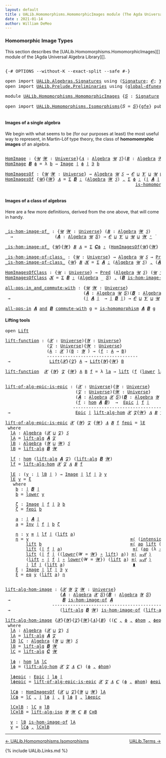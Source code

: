 ```yaml
---
layout: default
title : UALib.Homomorphisms.HomomorphicImages module (The Agda Universal Algebra Library)
date : 2021-01-14
author: William DeMeo
---
```


### <a id="homomorphic-image-types">Homomorphic Image Types</a>

This section describes the [UALib.Homomorphisms.HomomorphicImages][] module of the [Agda Universal Algebra Library][].

<pre class="Agda">

<a id="355" class="Symbol">{-#</a> <a id="359" class="Keyword">OPTIONS</a> <a id="367" class="Pragma">--without-K</a> <a id="379" class="Pragma">--exact-split</a> <a id="393" class="Pragma">--safe</a> <a id="400" class="Symbol">#-}</a>

<a id="405" class="Keyword">open</a> <a id="410" class="Keyword">import</a> <a id="417" href="UALib.Algebras.Signatures.html" class="Module">UALib.Algebras.Signatures</a> <a id="443" class="Keyword">using</a> <a id="449" class="Symbol">(</a><a id="450" href="UALib.Algebras.Signatures.html#1452" class="Function">Signature</a><a id="459" class="Symbol">;</a> <a id="461" href="universes.html#613" class="Generalizable">𝓞</a><a id="462" class="Symbol">;</a> <a id="464" href="universes.html#617" class="Generalizable">𝓥</a><a id="465" class="Symbol">)</a>
<a id="467" class="Keyword">open</a> <a id="472" class="Keyword">import</a> <a id="479" href="UALib.Prelude.Preliminaries.html" class="Module">UALib.Prelude.Preliminaries</a> <a id="507" class="Keyword">using</a> <a id="513" class="Symbol">(</a><a id="514" href="MGS-Subsingleton-Theorems.html#3468" class="Function">global-dfunext</a><a id="528" class="Symbol">)</a>

<a id="531" class="Keyword">module</a> <a id="538" href="UALib.Homomorphisms.HomomorphicImages.html" class="Module">UALib.Homomorphisms.HomomorphicImages</a> <a id="576" class="Symbol">{</a><a id="577" href="UALib.Homomorphisms.HomomorphicImages.html#577" class="Bound">𝑆</a> <a id="579" class="Symbol">:</a> <a id="581" href="UALib.Algebras.Signatures.html#1452" class="Function">Signature</a> <a id="591" href="universes.html#613" class="Generalizable">𝓞</a> <a id="593" href="universes.html#617" class="Generalizable">𝓥</a><a id="594" class="Symbol">}{</a><a id="596" href="UALib.Homomorphisms.HomomorphicImages.html#596" class="Bound">gfe</a> <a id="600" class="Symbol">:</a> <a id="602" href="MGS-Subsingleton-Theorems.html#3468" class="Function">global-dfunext</a><a id="616" class="Symbol">}</a> <a id="618" class="Keyword">where</a>

<a id="625" class="Keyword">open</a> <a id="630" class="Keyword">import</a> <a id="637" href="UALib.Homomorphisms.Isomorphisms.html" class="Module">UALib.Homomorphisms.Isomorphisms</a><a id="669" class="Symbol">{</a><a id="670" class="Argument">𝑆</a> <a id="672" class="Symbol">=</a> <a id="674" href="UALib.Homomorphisms.HomomorphicImages.html#577" class="Bound">𝑆</a><a id="675" class="Symbol">}{</a><a id="677" href="UALib.Homomorphisms.HomomorphicImages.html#596" class="Bound">gfe</a><a id="680" class="Symbol">}</a> <a id="682" class="Keyword">public</a>

</pre>

#### Images of a single algebra

We begin with what seems to be (for our purposes at least) the most useful way to represent, in Martin-Löf type theory, the class of **homomomrphic images** of an algebra.

<pre class="Agda">

<a id="HomImage"></a><a id="922" href="UALib.Homomorphisms.HomomorphicImages.html#922" class="Function">HomImage</a> <a id="931" class="Symbol">:</a> <a id="933" class="Symbol">{</a><a id="934" href="UALib.Homomorphisms.HomomorphicImages.html#934" class="Bound">𝓤</a> <a id="936" href="UALib.Homomorphisms.HomomorphicImages.html#936" class="Bound">𝓦</a> <a id="938" class="Symbol">:</a> <a id="940" href="universes.html#551" class="Function">Universe</a><a id="948" class="Symbol">}{</a><a id="950" href="UALib.Homomorphisms.HomomorphicImages.html#950" class="Bound">𝑨</a> <a id="952" class="Symbol">:</a> <a id="954" href="UALib.Algebras.Algebras.html#811" class="Function">Algebra</a> <a id="962" href="UALib.Homomorphisms.HomomorphicImages.html#934" class="Bound">𝓤</a> <a id="964" href="UALib.Homomorphisms.HomomorphicImages.html#577" class="Bound">𝑆</a><a id="965" class="Symbol">}(</a><a id="967" href="UALib.Homomorphisms.HomomorphicImages.html#967" class="Bound">𝑩</a> <a id="969" class="Symbol">:</a> <a id="971" href="UALib.Algebras.Algebras.html#811" class="Function">Algebra</a> <a id="979" href="UALib.Homomorphisms.HomomorphicImages.html#936" class="Bound">𝓦</a> <a id="981" href="UALib.Homomorphisms.HomomorphicImages.html#577" class="Bound">𝑆</a><a id="982" class="Symbol">)(</a><a id="984" href="UALib.Homomorphisms.HomomorphicImages.html#984" class="Bound">ϕ</a> <a id="986" class="Symbol">:</a> <a id="988" href="UALib.Homomorphisms.Basic.html#2281" class="Function">hom</a> <a id="992" href="UALib.Homomorphisms.HomomorphicImages.html#950" class="Bound">𝑨</a> <a id="994" href="UALib.Homomorphisms.HomomorphicImages.html#967" class="Bound">𝑩</a><a id="995" class="Symbol">)</a> <a id="997" class="Symbol">→</a> <a id="999" href="UALib.Prelude.Preliminaries.html#10371" class="Function Operator">∣</a> <a id="1001" href="UALib.Homomorphisms.HomomorphicImages.html#967" class="Bound">𝑩</a> <a id="1003" href="UALib.Prelude.Preliminaries.html#10371" class="Function Operator">∣</a> <a id="1005" class="Symbol">→</a> <a id="1007" href="UALib.Homomorphisms.HomomorphicImages.html#934" class="Bound">𝓤</a> <a id="1009" href="Agda.Primitive.html#636" class="Function Operator">⊔</a> <a id="1011" href="UALib.Homomorphisms.HomomorphicImages.html#936" class="Bound">𝓦</a> <a id="1013" href="universes.html#758" class="Function Operator">̇</a>
<a id="1015" href="UALib.Homomorphisms.HomomorphicImages.html#922" class="Function">HomImage</a> <a id="1024" href="UALib.Homomorphisms.HomomorphicImages.html#1024" class="Bound">𝑩</a> <a id="1026" href="UALib.Homomorphisms.HomomorphicImages.html#1026" class="Bound">ϕ</a> <a id="1028" class="Symbol">=</a> <a id="1030" class="Symbol">λ</a> <a id="1032" href="UALib.Homomorphisms.HomomorphicImages.html#1032" class="Bound">b</a> <a id="1034" class="Symbol">→</a> <a id="1036" href="UALib.Prelude.Inverses.html#765" class="Datatype Operator">Image</a> <a id="1042" href="UALib.Prelude.Preliminaries.html#10371" class="Function Operator">∣</a> <a id="1044" href="UALib.Homomorphisms.HomomorphicImages.html#1026" class="Bound">ϕ</a> <a id="1046" href="UALib.Prelude.Preliminaries.html#10371" class="Function Operator">∣</a> <a id="1048" href="UALib.Prelude.Inverses.html#765" class="Datatype Operator">∋</a> <a id="1050" href="UALib.Homomorphisms.HomomorphicImages.html#1032" class="Bound">b</a>

<a id="HomImagesOf"></a><a id="1053" href="UALib.Homomorphisms.HomomorphicImages.html#1053" class="Function">HomImagesOf</a> <a id="1065" class="Symbol">:</a> <a id="1067" class="Symbol">{</a><a id="1068" href="UALib.Homomorphisms.HomomorphicImages.html#1068" class="Bound">𝓤</a> <a id="1070" href="UALib.Homomorphisms.HomomorphicImages.html#1070" class="Bound">𝓦</a> <a id="1072" class="Symbol">:</a> <a id="1074" href="universes.html#551" class="Function">Universe</a><a id="1082" class="Symbol">}</a> <a id="1084" class="Symbol">→</a> <a id="1086" href="UALib.Algebras.Algebras.html#811" class="Function">Algebra</a> <a id="1094" href="UALib.Homomorphisms.HomomorphicImages.html#1068" class="Bound">𝓤</a> <a id="1096" href="UALib.Homomorphisms.HomomorphicImages.html#577" class="Bound">𝑆</a> <a id="1098" class="Symbol">→</a> <a id="1100" href="UALib.Homomorphisms.HomomorphicImages.html#591" class="Bound">𝓞</a> <a id="1102" href="Agda.Primitive.html#636" class="Function Operator">⊔</a> <a id="1104" href="UALib.Homomorphisms.HomomorphicImages.html#593" class="Bound">𝓥</a> <a id="1106" href="Agda.Primitive.html#636" class="Function Operator">⊔</a> <a id="1108" href="UALib.Homomorphisms.HomomorphicImages.html#1068" class="Bound">𝓤</a> <a id="1110" href="Agda.Primitive.html#636" class="Function Operator">⊔</a> <a id="1112" href="UALib.Homomorphisms.HomomorphicImages.html#1070" class="Bound">𝓦</a> <a id="1114" href="universes.html#527" class="Function Operator">⁺</a> <a id="1116" href="universes.html#758" class="Function Operator">̇</a>
<a id="1118" href="UALib.Homomorphisms.HomomorphicImages.html#1053" class="Function">HomImagesOf</a> <a id="1130" class="Symbol">{</a><a id="1131" href="UALib.Homomorphisms.HomomorphicImages.html#1131" class="Bound">𝓤</a><a id="1132" class="Symbol">}{</a><a id="1134" href="UALib.Homomorphisms.HomomorphicImages.html#1134" class="Bound">𝓦</a><a id="1135" class="Symbol">}</a> <a id="1137" href="UALib.Homomorphisms.HomomorphicImages.html#1137" class="Bound">𝑨</a> <a id="1139" class="Symbol">=</a> <a id="1141" href="MGS-MLTT.html#3074" class="Function">Σ</a> <a id="1143" href="UALib.Homomorphisms.HomomorphicImages.html#1143" class="Bound">𝑩</a> <a id="1145" href="MGS-MLTT.html#3074" class="Function">꞉</a> <a id="1147" class="Symbol">(</a><a id="1148" href="UALib.Algebras.Algebras.html#811" class="Function">Algebra</a> <a id="1156" href="UALib.Homomorphisms.HomomorphicImages.html#1134" class="Bound">𝓦</a> <a id="1158" href="UALib.Homomorphisms.HomomorphicImages.html#577" class="Bound">𝑆</a><a id="1159" class="Symbol">)</a> <a id="1161" href="MGS-MLTT.html#3074" class="Function">,</a> <a id="1163" href="MGS-MLTT.html#3074" class="Function">Σ</a> <a id="1165" href="UALib.Homomorphisms.HomomorphicImages.html#1165" class="Bound">ϕ</a> <a id="1167" href="MGS-MLTT.html#3074" class="Function">꞉</a> <a id="1169" class="Symbol">(</a><a id="1170" href="UALib.Prelude.Preliminaries.html#10371" class="Function Operator">∣</a> <a id="1172" href="UALib.Homomorphisms.HomomorphicImages.html#1137" class="Bound">𝑨</a> <a id="1174" href="UALib.Prelude.Preliminaries.html#10371" class="Function Operator">∣</a> <a id="1176" class="Symbol">→</a> <a id="1178" href="UALib.Prelude.Preliminaries.html#10371" class="Function Operator">∣</a> <a id="1180" href="UALib.Homomorphisms.HomomorphicImages.html#1143" class="Bound">𝑩</a> <a id="1182" href="UALib.Prelude.Preliminaries.html#10371" class="Function Operator">∣</a><a id="1183" class="Symbol">)</a> <a id="1185" href="MGS-MLTT.html#3074" class="Function">,</a>
                                                  <a id="1237" href="UALib.Homomorphisms.Basic.html#2093" class="Function">is-homomorphism</a> <a id="1253" href="UALib.Homomorphisms.HomomorphicImages.html#1137" class="Bound">𝑨</a> <a id="1255" href="UALib.Homomorphisms.HomomorphicImages.html#1143" class="Bound">𝑩</a> <a id="1257" href="UALib.Homomorphisms.HomomorphicImages.html#1165" class="Bound">ϕ</a> <a id="1259" href="MGS-MLTT.html#3515" class="Function Operator">×</a> <a id="1261" href="UALib.Prelude.Inverses.html#2365" class="Function">Epic</a> <a id="1266" href="UALib.Homomorphisms.HomomorphicImages.html#1165" class="Bound">ϕ</a>

</pre>

#### Images of a class of algebras

Here are a few more definitions, derived from the one above, that will come in handy.

<pre class="Agda">

<a id="_is-hom-image-of_"></a><a id="1418" href="UALib.Homomorphisms.HomomorphicImages.html#1418" class="Function Operator">_is-hom-image-of_</a> <a id="1436" class="Symbol">:</a> <a id="1438" class="Symbol">{</a><a id="1439" href="UALib.Homomorphisms.HomomorphicImages.html#1439" class="Bound">𝓤</a> <a id="1441" href="UALib.Homomorphisms.HomomorphicImages.html#1441" class="Bound">𝓦</a> <a id="1443" class="Symbol">:</a> <a id="1445" href="universes.html#551" class="Function">Universe</a><a id="1453" class="Symbol">}</a> <a id="1455" class="Symbol">(</a><a id="1456" href="UALib.Homomorphisms.HomomorphicImages.html#1456" class="Bound">𝑩</a> <a id="1458" class="Symbol">:</a> <a id="1460" href="UALib.Algebras.Algebras.html#811" class="Function">Algebra</a> <a id="1468" href="UALib.Homomorphisms.HomomorphicImages.html#1441" class="Bound">𝓦</a> <a id="1470" href="UALib.Homomorphisms.HomomorphicImages.html#577" class="Bound">𝑆</a><a id="1471" class="Symbol">)</a>
  <a id="1475" class="Symbol">→</a>                <a id="1492" class="Symbol">(</a><a id="1493" href="UALib.Homomorphisms.HomomorphicImages.html#1493" class="Bound">𝑨</a> <a id="1495" class="Symbol">:</a> <a id="1497" href="UALib.Algebras.Algebras.html#811" class="Function">Algebra</a> <a id="1505" href="UALib.Homomorphisms.HomomorphicImages.html#1439" class="Bound">𝓤</a> <a id="1507" href="UALib.Homomorphisms.HomomorphicImages.html#577" class="Bound">𝑆</a><a id="1508" class="Symbol">)</a> <a id="1510" class="Symbol">→</a> <a id="1512" href="UALib.Homomorphisms.HomomorphicImages.html#591" class="Bound">𝓞</a> <a id="1514" href="Agda.Primitive.html#636" class="Function Operator">⊔</a> <a id="1516" href="UALib.Homomorphisms.HomomorphicImages.html#593" class="Bound">𝓥</a> <a id="1518" href="Agda.Primitive.html#636" class="Function Operator">⊔</a> <a id="1520" href="UALib.Homomorphisms.HomomorphicImages.html#1439" class="Bound">𝓤</a> <a id="1522" href="Agda.Primitive.html#636" class="Function Operator">⊔</a> <a id="1524" href="UALib.Homomorphisms.HomomorphicImages.html#1441" class="Bound">𝓦</a> <a id="1526" href="universes.html#527" class="Function Operator">⁺</a> <a id="1528" href="universes.html#758" class="Function Operator">̇</a>

<a id="1531" href="UALib.Homomorphisms.HomomorphicImages.html#1418" class="Function Operator">_is-hom-image-of_</a> <a id="1549" class="Symbol">{</a><a id="1550" href="UALib.Homomorphisms.HomomorphicImages.html#1550" class="Bound">𝓤</a><a id="1551" class="Symbol">}{</a><a id="1553" href="UALib.Homomorphisms.HomomorphicImages.html#1553" class="Bound">𝓦</a><a id="1554" class="Symbol">}</a> <a id="1556" href="UALib.Homomorphisms.HomomorphicImages.html#1556" class="Bound">𝑩</a> <a id="1558" href="UALib.Homomorphisms.HomomorphicImages.html#1558" class="Bound">𝑨</a> <a id="1560" class="Symbol">=</a> <a id="1562" href="MGS-MLTT.html#3074" class="Function">Σ</a> <a id="1564" href="UALib.Homomorphisms.HomomorphicImages.html#1564" class="Bound">𝑪ϕ</a> <a id="1567" href="MGS-MLTT.html#3074" class="Function">꞉</a> <a id="1569" class="Symbol">(</a><a id="1570" href="UALib.Homomorphisms.HomomorphicImages.html#1053" class="Function">HomImagesOf</a><a id="1581" class="Symbol">{</a><a id="1582" href="UALib.Homomorphisms.HomomorphicImages.html#1550" class="Bound">𝓤</a><a id="1583" class="Symbol">}{</a><a id="1585" href="UALib.Homomorphisms.HomomorphicImages.html#1553" class="Bound">𝓦</a><a id="1586" class="Symbol">}</a> <a id="1588" href="UALib.Homomorphisms.HomomorphicImages.html#1558" class="Bound">𝑨</a><a id="1589" class="Symbol">)</a> <a id="1591" href="MGS-MLTT.html#3074" class="Function">,</a> <a id="1593" href="UALib.Prelude.Preliminaries.html#10371" class="Function Operator">∣</a> <a id="1595" href="UALib.Homomorphisms.HomomorphicImages.html#1564" class="Bound">𝑪ϕ</a> <a id="1598" href="UALib.Prelude.Preliminaries.html#10371" class="Function Operator">∣</a> <a id="1600" href="UALib.Homomorphisms.Isomorphisms.html#861" class="Function Operator">≅</a> <a id="1602" href="UALib.Homomorphisms.HomomorphicImages.html#1556" class="Bound">𝑩</a>

<a id="_is-hom-image-of-class_"></a><a id="1605" href="UALib.Homomorphisms.HomomorphicImages.html#1605" class="Function Operator">_is-hom-image-of-class_</a> <a id="1629" class="Symbol">:</a> <a id="1631" class="Symbol">{</a><a id="1632" href="UALib.Homomorphisms.HomomorphicImages.html#1632" class="Bound">𝓤</a> <a id="1634" class="Symbol">:</a> <a id="1636" href="universes.html#551" class="Function">Universe</a><a id="1644" class="Symbol">}</a> <a id="1646" class="Symbol">→</a> <a id="1648" href="UALib.Algebras.Algebras.html#811" class="Function">Algebra</a> <a id="1656" href="UALib.Homomorphisms.HomomorphicImages.html#1632" class="Bound">𝓤</a> <a id="1658" href="UALib.Homomorphisms.HomomorphicImages.html#577" class="Bound">𝑆</a> <a id="1660" class="Symbol">→</a> <a id="1662" href="UALib.Relations.Unary.html#1066" class="Function">Pred</a> <a id="1667" class="Symbol">(</a><a id="1668" href="UALib.Algebras.Algebras.html#811" class="Function">Algebra</a> <a id="1676" href="UALib.Homomorphisms.HomomorphicImages.html#1632" class="Bound">𝓤</a> <a id="1678" href="UALib.Homomorphisms.HomomorphicImages.html#577" class="Bound">𝑆</a><a id="1679" class="Symbol">)(</a><a id="1681" href="UALib.Homomorphisms.HomomorphicImages.html#1632" class="Bound">𝓤</a> <a id="1683" href="universes.html#527" class="Function Operator">⁺</a><a id="1684" class="Symbol">)</a> <a id="1686" class="Symbol">→</a> <a id="1688" href="UALib.Homomorphisms.HomomorphicImages.html#591" class="Bound">𝓞</a> <a id="1690" href="Agda.Primitive.html#636" class="Function Operator">⊔</a> <a id="1692" href="UALib.Homomorphisms.HomomorphicImages.html#593" class="Bound">𝓥</a> <a id="1694" href="Agda.Primitive.html#636" class="Function Operator">⊔</a> <a id="1696" href="UALib.Homomorphisms.HomomorphicImages.html#1632" class="Bound">𝓤</a> <a id="1698" href="universes.html#527" class="Function Operator">⁺</a> <a id="1700" href="universes.html#758" class="Function Operator">̇</a>
<a id="1702" href="UALib.Homomorphisms.HomomorphicImages.html#1605" class="Function Operator">_is-hom-image-of-class_</a> <a id="1726" class="Symbol">{</a><a id="1727" href="UALib.Homomorphisms.HomomorphicImages.html#1727" class="Bound">𝓤</a><a id="1728" class="Symbol">}</a> <a id="1730" href="UALib.Homomorphisms.HomomorphicImages.html#1730" class="Bound">𝑩</a> <a id="1732" href="UALib.Homomorphisms.HomomorphicImages.html#1732" class="Bound">𝓚</a> <a id="1734" class="Symbol">=</a> <a id="1736" href="MGS-MLTT.html#3074" class="Function">Σ</a> <a id="1738" href="UALib.Homomorphisms.HomomorphicImages.html#1738" class="Bound">𝑨</a> <a id="1740" href="MGS-MLTT.html#3074" class="Function">꞉</a> <a id="1742" class="Symbol">(</a><a id="1743" href="UALib.Algebras.Algebras.html#811" class="Function">Algebra</a> <a id="1751" href="UALib.Homomorphisms.HomomorphicImages.html#1727" class="Bound">𝓤</a> <a id="1753" href="UALib.Homomorphisms.HomomorphicImages.html#577" class="Bound">𝑆</a><a id="1754" class="Symbol">)</a> <a id="1756" href="MGS-MLTT.html#3074" class="Function">,</a> <a id="1758" class="Symbol">(</a><a id="1759" href="UALib.Homomorphisms.HomomorphicImages.html#1738" class="Bound">𝑨</a> <a id="1761" href="UALib.Relations.Unary.html#2667" class="Function Operator">∈</a> <a id="1763" href="UALib.Homomorphisms.HomomorphicImages.html#1732" class="Bound">𝓚</a><a id="1764" class="Symbol">)</a> <a id="1766" href="MGS-MLTT.html#3515" class="Function Operator">×</a> <a id="1768" class="Symbol">(</a><a id="1769" href="UALib.Homomorphisms.HomomorphicImages.html#1730" class="Bound">𝑩</a> <a id="1771" href="UALib.Homomorphisms.HomomorphicImages.html#1418" class="Function Operator">is-hom-image-of</a> <a id="1787" href="UALib.Homomorphisms.HomomorphicImages.html#1738" class="Bound">𝑨</a><a id="1788" class="Symbol">)</a>

<a id="HomImagesOfClass"></a><a id="1791" href="UALib.Homomorphisms.HomomorphicImages.html#1791" class="Function">HomImagesOfClass</a> <a id="1808" class="Symbol">:</a> <a id="1810" class="Symbol">{</a><a id="1811" href="UALib.Homomorphisms.HomomorphicImages.html#1811" class="Bound">𝓤</a> <a id="1813" class="Symbol">:</a> <a id="1815" href="universes.html#551" class="Function">Universe</a><a id="1823" class="Symbol">}</a> <a id="1825" class="Symbol">→</a> <a id="1827" href="UALib.Relations.Unary.html#1066" class="Function">Pred</a> <a id="1832" class="Symbol">(</a><a id="1833" href="UALib.Algebras.Algebras.html#811" class="Function">Algebra</a> <a id="1841" href="UALib.Homomorphisms.HomomorphicImages.html#1811" class="Bound">𝓤</a> <a id="1843" href="UALib.Homomorphisms.HomomorphicImages.html#577" class="Bound">𝑆</a><a id="1844" class="Symbol">)</a> <a id="1846" class="Symbol">(</a><a id="1847" href="UALib.Homomorphisms.HomomorphicImages.html#1811" class="Bound">𝓤</a> <a id="1849" href="universes.html#527" class="Function Operator">⁺</a><a id="1850" class="Symbol">)</a> <a id="1852" class="Symbol">→</a> <a id="1854" href="UALib.Homomorphisms.HomomorphicImages.html#591" class="Bound">𝓞</a> <a id="1856" href="Agda.Primitive.html#636" class="Function Operator">⊔</a> <a id="1858" href="UALib.Homomorphisms.HomomorphicImages.html#593" class="Bound">𝓥</a> <a id="1860" href="Agda.Primitive.html#636" class="Function Operator">⊔</a> <a id="1862" href="UALib.Homomorphisms.HomomorphicImages.html#1811" class="Bound">𝓤</a> <a id="1864" href="universes.html#527" class="Function Operator">⁺</a> <a id="1866" href="universes.html#758" class="Function Operator">̇</a>
<a id="1868" href="UALib.Homomorphisms.HomomorphicImages.html#1791" class="Function">HomImagesOfClass</a> <a id="1885" href="UALib.Homomorphisms.HomomorphicImages.html#1885" class="Bound">𝓚</a> <a id="1887" class="Symbol">=</a> <a id="1889" href="MGS-MLTT.html#3074" class="Function">Σ</a> <a id="1891" href="UALib.Homomorphisms.HomomorphicImages.html#1891" class="Bound">𝑩</a> <a id="1893" href="MGS-MLTT.html#3074" class="Function">꞉</a> <a id="1895" class="Symbol">(</a><a id="1896" href="UALib.Algebras.Algebras.html#811" class="Function">Algebra</a> <a id="1904" class="Symbol">_</a> <a id="1906" href="UALib.Homomorphisms.HomomorphicImages.html#577" class="Bound">𝑆</a><a id="1907" class="Symbol">)</a> <a id="1909" href="MGS-MLTT.html#3074" class="Function">,</a> <a id="1911" class="Symbol">(</a><a id="1912" href="UALib.Homomorphisms.HomomorphicImages.html#1891" class="Bound">𝑩</a> <a id="1914" href="UALib.Homomorphisms.HomomorphicImages.html#1605" class="Function Operator">is-hom-image-of-class</a> <a id="1936" href="UALib.Homomorphisms.HomomorphicImages.html#1885" class="Bound">𝓚</a><a id="1937" class="Symbol">)</a>

<a id="all-ops-in_and_commute-with"></a><a id="1940" href="UALib.Homomorphisms.HomomorphicImages.html#1940" class="Function Operator">all-ops-in_and_commute-with</a> <a id="1968" class="Symbol">:</a> <a id="1970" class="Symbol">{</a><a id="1971" href="UALib.Homomorphisms.HomomorphicImages.html#1971" class="Bound">𝓤</a> <a id="1973" href="UALib.Homomorphisms.HomomorphicImages.html#1973" class="Bound">𝓦</a> <a id="1975" class="Symbol">:</a> <a id="1977" href="universes.html#551" class="Function">Universe</a><a id="1985" class="Symbol">}</a>
                              <a id="2017" class="Symbol">(</a><a id="2018" href="UALib.Homomorphisms.HomomorphicImages.html#2018" class="Bound">𝑨</a> <a id="2020" class="Symbol">:</a> <a id="2022" href="UALib.Algebras.Algebras.html#811" class="Function">Algebra</a> <a id="2030" href="UALib.Homomorphisms.HomomorphicImages.html#1971" class="Bound">𝓤</a> <a id="2032" href="UALib.Homomorphisms.HomomorphicImages.html#577" class="Bound">𝑆</a><a id="2033" class="Symbol">)(</a><a id="2035" href="UALib.Homomorphisms.HomomorphicImages.html#2035" class="Bound">𝑩</a> <a id="2037" class="Symbol">:</a> <a id="2039" href="UALib.Algebras.Algebras.html#811" class="Function">Algebra</a> <a id="2047" href="UALib.Homomorphisms.HomomorphicImages.html#1973" class="Bound">𝓦</a> <a id="2049" href="UALib.Homomorphisms.HomomorphicImages.html#577" class="Bound">𝑆</a><a id="2050" class="Symbol">)</a>
 <a id="2053" class="Symbol">→</a>                            <a id="2082" class="Symbol">(</a><a id="2083" href="UALib.Prelude.Preliminaries.html#10371" class="Function Operator">∣</a> <a id="2085" href="UALib.Homomorphisms.HomomorphicImages.html#2018" class="Bound">𝑨</a> <a id="2087" href="UALib.Prelude.Preliminaries.html#10371" class="Function Operator">∣</a>  <a id="2090" class="Symbol">→</a> <a id="2092" href="UALib.Prelude.Preliminaries.html#10371" class="Function Operator">∣</a> <a id="2094" href="UALib.Homomorphisms.HomomorphicImages.html#2035" class="Bound">𝑩</a> <a id="2096" href="UALib.Prelude.Preliminaries.html#10371" class="Function Operator">∣</a><a id="2097" class="Symbol">)</a> <a id="2099" class="Symbol">→</a> <a id="2101" href="UALib.Homomorphisms.HomomorphicImages.html#591" class="Bound">𝓞</a> <a id="2103" href="Agda.Primitive.html#636" class="Function Operator">⊔</a> <a id="2105" href="UALib.Homomorphisms.HomomorphicImages.html#593" class="Bound">𝓥</a> <a id="2107" href="Agda.Primitive.html#636" class="Function Operator">⊔</a> <a id="2109" href="UALib.Homomorphisms.HomomorphicImages.html#1971" class="Bound">𝓤</a> <a id="2111" href="Agda.Primitive.html#636" class="Function Operator">⊔</a> <a id="2113" href="UALib.Homomorphisms.HomomorphicImages.html#1973" class="Bound">𝓦</a> <a id="2115" href="universes.html#758" class="Function Operator">̇</a>

<a id="2118" href="UALib.Homomorphisms.HomomorphicImages.html#1940" class="Function Operator">all-ops-in</a> <a id="2129" href="UALib.Homomorphisms.HomomorphicImages.html#2129" class="Bound">𝑨</a> <a id="2131" href="UALib.Homomorphisms.HomomorphicImages.html#1940" class="Function Operator">and</a> <a id="2135" href="UALib.Homomorphisms.HomomorphicImages.html#2135" class="Bound">𝑩</a> <a id="2137" href="UALib.Homomorphisms.HomomorphicImages.html#1940" class="Function Operator">commute-with</a> <a id="2150" href="UALib.Homomorphisms.HomomorphicImages.html#2150" class="Bound">g</a> <a id="2152" class="Symbol">=</a> <a id="2154" href="UALib.Homomorphisms.Basic.html#2093" class="Function">is-homomorphism</a> <a id="2170" href="UALib.Homomorphisms.HomomorphicImages.html#2129" class="Bound">𝑨</a> <a id="2172" href="UALib.Homomorphisms.HomomorphicImages.html#2135" class="Bound">𝑩</a> <a id="2174" href="UALib.Homomorphisms.HomomorphicImages.html#2150" class="Bound">g</a>
</pre>

#### Lifting tools

<pre class="Agda">
<a id="2221" class="Keyword">open</a> <a id="2226" href="UALib.Algebras.Lifts.html#2427" class="Module">Lift</a>

<a id="lift-function"></a><a id="2232" href="UALib.Homomorphisms.HomomorphicImages.html#2232" class="Function">lift-function</a> <a id="2246" class="Symbol">:</a> <a id="2248" class="Symbol">(</a><a id="2249" href="UALib.Homomorphisms.HomomorphicImages.html#2249" class="Bound">𝓧</a> <a id="2251" class="Symbol">:</a> <a id="2253" href="universes.html#551" class="Function">Universe</a><a id="2261" class="Symbol">){</a><a id="2263" href="UALib.Homomorphisms.HomomorphicImages.html#2263" class="Bound">𝓨</a> <a id="2265" class="Symbol">:</a> <a id="2267" href="universes.html#551" class="Function">Universe</a><a id="2275" class="Symbol">}</a>
                <a id="2293" class="Symbol">(</a><a id="2294" href="UALib.Homomorphisms.HomomorphicImages.html#2294" class="Bound">𝓩</a> <a id="2296" class="Symbol">:</a> <a id="2298" href="universes.html#551" class="Function">Universe</a><a id="2306" class="Symbol">){</a><a id="2308" href="UALib.Homomorphisms.HomomorphicImages.html#2308" class="Bound">𝓦</a> <a id="2310" class="Symbol">:</a> <a id="2312" href="universes.html#551" class="Function">Universe</a><a id="2320" class="Symbol">}</a>
                <a id="2338" class="Symbol">(</a><a id="2339" href="UALib.Homomorphisms.HomomorphicImages.html#2339" class="Bound">A</a> <a id="2341" class="Symbol">:</a> <a id="2343" href="UALib.Homomorphisms.HomomorphicImages.html#2249" class="Bound">𝓧</a> <a id="2345" href="universes.html#758" class="Function Operator">̇</a><a id="2346" class="Symbol">)(</a><a id="2348" href="UALib.Homomorphisms.HomomorphicImages.html#2348" class="Bound">B</a> <a id="2350" class="Symbol">:</a> <a id="2352" href="UALib.Homomorphisms.HomomorphicImages.html#2263" class="Bound">𝓨</a> <a id="2354" href="universes.html#758" class="Function Operator">̇</a><a id="2355" class="Symbol">)</a> <a id="2357" class="Symbol">→</a> <a id="2359" class="Symbol">(</a><a id="2360" href="UALib.Homomorphisms.HomomorphicImages.html#2360" class="Bound">f</a> <a id="2362" class="Symbol">:</a> <a id="2364" href="UALib.Homomorphisms.HomomorphicImages.html#2339" class="Bound">A</a> <a id="2366" class="Symbol">→</a> <a id="2368" href="UALib.Homomorphisms.HomomorphicImages.html#2348" class="Bound">B</a><a id="2369" class="Symbol">)</a>
                <a id="2387" class="Comment">-----------------------------------</a>
 <a id="2424" class="Symbol">→</a>               <a id="2440" href="UALib.Algebras.Lifts.html#2427" class="Record">Lift</a><a id="2444" class="Symbol">{</a><a id="2445" href="UALib.Homomorphisms.HomomorphicImages.html#2249" class="Bound">𝓧</a><a id="2446" class="Symbol">}{</a><a id="2448" href="UALib.Homomorphisms.HomomorphicImages.html#2294" class="Bound">𝓩</a><a id="2449" class="Symbol">}</a> <a id="2451" href="UALib.Homomorphisms.HomomorphicImages.html#2339" class="Bound">A</a> <a id="2453" class="Symbol">→</a> <a id="2455" href="UALib.Algebras.Lifts.html#2427" class="Record">Lift</a><a id="2459" class="Symbol">{</a><a id="2460" href="UALib.Homomorphisms.HomomorphicImages.html#2263" class="Bound">𝓨</a><a id="2461" class="Symbol">}{</a><a id="2463" href="UALib.Homomorphisms.HomomorphicImages.html#2308" class="Bound">𝓦</a><a id="2464" class="Symbol">}</a> <a id="2466" href="UALib.Homomorphisms.HomomorphicImages.html#2348" class="Bound">B</a>

<a id="2469" href="UALib.Homomorphisms.HomomorphicImages.html#2232" class="Function">lift-function</a>  <a id="2484" href="UALib.Homomorphisms.HomomorphicImages.html#2484" class="Bound">𝓧</a> <a id="2486" class="Symbol">{</a><a id="2487" href="UALib.Homomorphisms.HomomorphicImages.html#2487" class="Bound">𝓨</a><a id="2488" class="Symbol">}</a> <a id="2490" href="UALib.Homomorphisms.HomomorphicImages.html#2490" class="Bound">𝓩</a> <a id="2492" class="Symbol">{</a><a id="2493" href="UALib.Homomorphisms.HomomorphicImages.html#2493" class="Bound">𝓦</a><a id="2494" class="Symbol">}</a> <a id="2496" href="UALib.Homomorphisms.HomomorphicImages.html#2496" class="Bound">A</a> <a id="2498" href="UALib.Homomorphisms.HomomorphicImages.html#2498" class="Bound">B</a> <a id="2500" href="UALib.Homomorphisms.HomomorphicImages.html#2500" class="Bound">f</a> <a id="2502" class="Symbol">=</a> <a id="2504" class="Symbol">λ</a> <a id="2506" href="UALib.Homomorphisms.HomomorphicImages.html#2506" class="Bound">la</a> <a id="2509" class="Symbol">→</a> <a id="2511" href="UALib.Algebras.Lifts.html#2489" class="InductiveConstructor">lift</a> <a id="2516" class="Symbol">(</a><a id="2517" href="UALib.Homomorphisms.HomomorphicImages.html#2500" class="Bound">f</a> <a id="2519" class="Symbol">(</a><a id="2520" href="UALib.Algebras.Lifts.html#2501" class="Field">lower</a> <a id="2526" href="UALib.Homomorphisms.HomomorphicImages.html#2506" class="Bound">la</a><a id="2528" class="Symbol">))</a>


<a id="lift-of-alg-epic-is-epic"></a><a id="2533" href="UALib.Homomorphisms.HomomorphicImages.html#2533" class="Function">lift-of-alg-epic-is-epic</a> <a id="2558" class="Symbol">:</a> <a id="2560" class="Symbol">(</a><a id="2561" href="UALib.Homomorphisms.HomomorphicImages.html#2561" class="Bound">𝓧</a> <a id="2563" class="Symbol">:</a> <a id="2565" href="universes.html#551" class="Function">Universe</a><a id="2573" class="Symbol">){</a><a id="2575" href="UALib.Homomorphisms.HomomorphicImages.html#2575" class="Bound">𝓨</a> <a id="2577" class="Symbol">:</a> <a id="2579" href="universes.html#551" class="Function">Universe</a><a id="2587" class="Symbol">}</a>
                           <a id="2616" class="Symbol">(</a><a id="2617" href="UALib.Homomorphisms.HomomorphicImages.html#2617" class="Bound">𝓩</a> <a id="2619" class="Symbol">:</a> <a id="2621" href="universes.html#551" class="Function">Universe</a><a id="2629" class="Symbol">){</a><a id="2631" href="UALib.Homomorphisms.HomomorphicImages.html#2631" class="Bound">𝓦</a> <a id="2633" class="Symbol">:</a> <a id="2635" href="universes.html#551" class="Function">Universe</a><a id="2643" class="Symbol">}</a>
                           <a id="2672" class="Symbol">(</a><a id="2673" href="UALib.Homomorphisms.HomomorphicImages.html#2673" class="Bound">𝑨</a> <a id="2675" class="Symbol">:</a> <a id="2677" href="UALib.Algebras.Algebras.html#811" class="Function">Algebra</a> <a id="2685" href="UALib.Homomorphisms.HomomorphicImages.html#2561" class="Bound">𝓧</a> <a id="2687" href="UALib.Homomorphisms.HomomorphicImages.html#577" class="Bound">𝑆</a><a id="2688" class="Symbol">)(</a><a id="2690" href="UALib.Homomorphisms.HomomorphicImages.html#2690" class="Bound">𝑩</a> <a id="2692" class="Symbol">:</a> <a id="2694" href="UALib.Algebras.Algebras.html#811" class="Function">Algebra</a> <a id="2702" href="UALib.Homomorphisms.HomomorphicImages.html#2575" class="Bound">𝓨</a> <a id="2704" href="UALib.Homomorphisms.HomomorphicImages.html#577" class="Bound">𝑆</a><a id="2705" class="Symbol">)</a>
                           <a id="2734" class="Symbol">(</a><a id="2735" href="UALib.Homomorphisms.HomomorphicImages.html#2735" class="Bound">f</a> <a id="2737" class="Symbol">:</a> <a id="2739" href="UALib.Homomorphisms.Basic.html#2281" class="Function">hom</a> <a id="2743" href="UALib.Homomorphisms.HomomorphicImages.html#2673" class="Bound">𝑨</a> <a id="2745" href="UALib.Homomorphisms.HomomorphicImages.html#2690" class="Bound">𝑩</a><a id="2746" class="Symbol">)</a>  <a id="2749" class="Symbol">→</a>  <a id="2752" href="UALib.Prelude.Inverses.html#2365" class="Function">Epic</a> <a id="2757" href="UALib.Prelude.Preliminaries.html#10371" class="Function Operator">∣</a> <a id="2759" href="UALib.Homomorphisms.HomomorphicImages.html#2735" class="Bound">f</a> <a id="2761" href="UALib.Prelude.Preliminaries.html#10371" class="Function Operator">∣</a>
                          <a id="2789" class="Comment">---------------------------------------</a>
 <a id="2830" class="Symbol">→</a>                         <a id="2856" href="UALib.Prelude.Inverses.html#2365" class="Function">Epic</a> <a id="2861" href="UALib.Prelude.Preliminaries.html#10371" class="Function Operator">∣</a> <a id="2863" href="UALib.Homomorphisms.Isomorphisms.html#4536" class="Function">lift-alg-hom</a> <a id="2876" href="UALib.Homomorphisms.HomomorphicImages.html#2561" class="Bound">𝓧</a> <a id="2878" href="UALib.Homomorphisms.HomomorphicImages.html#2617" class="Bound">𝓩</a><a id="2879" class="Symbol">{</a><a id="2880" href="UALib.Homomorphisms.HomomorphicImages.html#2631" class="Bound">𝓦</a><a id="2881" class="Symbol">}</a> <a id="2883" href="UALib.Homomorphisms.HomomorphicImages.html#2673" class="Bound">𝑨</a> <a id="2885" href="UALib.Homomorphisms.HomomorphicImages.html#2690" class="Bound">𝑩</a> <a id="2887" href="UALib.Homomorphisms.HomomorphicImages.html#2735" class="Bound">f</a> <a id="2889" href="UALib.Prelude.Preliminaries.html#10371" class="Function Operator">∣</a>

<a id="2892" href="UALib.Homomorphisms.HomomorphicImages.html#2533" class="Function">lift-of-alg-epic-is-epic</a> <a id="2917" href="UALib.Homomorphisms.HomomorphicImages.html#2917" class="Bound">𝓧</a> <a id="2919" class="Symbol">{</a><a id="2920" href="UALib.Homomorphisms.HomomorphicImages.html#2920" class="Bound">𝓨</a><a id="2921" class="Symbol">}</a> <a id="2923" href="UALib.Homomorphisms.HomomorphicImages.html#2923" class="Bound">𝓩</a> <a id="2925" class="Symbol">{</a><a id="2926" href="UALib.Homomorphisms.HomomorphicImages.html#2926" class="Bound">𝓦</a><a id="2927" class="Symbol">}</a> <a id="2929" href="UALib.Homomorphisms.HomomorphicImages.html#2929" class="Bound">𝑨</a> <a id="2931" href="UALib.Homomorphisms.HomomorphicImages.html#2931" class="Bound">𝑩</a> <a id="2933" href="UALib.Homomorphisms.HomomorphicImages.html#2933" class="Bound">f</a> <a id="2935" href="UALib.Homomorphisms.HomomorphicImages.html#2935" class="Bound">fepi</a> <a id="2940" class="Symbol">=</a> <a id="2942" href="UALib.Homomorphisms.HomomorphicImages.html#3117" class="Function">lE</a>
 <a id="2946" class="Keyword">where</a>
  <a id="2954" href="UALib.Homomorphisms.HomomorphicImages.html#2954" class="Function">lA</a> <a id="2957" class="Symbol">:</a> <a id="2959" href="UALib.Algebras.Algebras.html#811" class="Function">Algebra</a> <a id="2967" class="Symbol">(</a><a id="2968" href="UALib.Homomorphisms.HomomorphicImages.html#2917" class="Bound">𝓧</a> <a id="2970" href="Agda.Primitive.html#636" class="Function Operator">⊔</a> <a id="2972" href="UALib.Homomorphisms.HomomorphicImages.html#2923" class="Bound">𝓩</a><a id="2973" class="Symbol">)</a> <a id="2975" href="UALib.Homomorphisms.HomomorphicImages.html#577" class="Bound">𝑆</a>
  <a id="2979" href="UALib.Homomorphisms.HomomorphicImages.html#2954" class="Function">lA</a> <a id="2982" class="Symbol">=</a> <a id="2984" href="UALib.Algebras.Lifts.html#3828" class="Function">lift-alg</a> <a id="2993" href="UALib.Homomorphisms.HomomorphicImages.html#2929" class="Bound">𝑨</a> <a id="2995" href="UALib.Homomorphisms.HomomorphicImages.html#2923" class="Bound">𝓩</a>
  <a id="2999" href="UALib.Homomorphisms.HomomorphicImages.html#2999" class="Function">lB</a> <a id="3002" class="Symbol">:</a> <a id="3004" href="UALib.Algebras.Algebras.html#811" class="Function">Algebra</a> <a id="3012" class="Symbol">(</a><a id="3013" href="UALib.Homomorphisms.HomomorphicImages.html#2920" class="Bound">𝓨</a> <a id="3015" href="Agda.Primitive.html#636" class="Function Operator">⊔</a> <a id="3017" href="UALib.Homomorphisms.HomomorphicImages.html#2926" class="Bound">𝓦</a><a id="3018" class="Symbol">)</a> <a id="3020" href="UALib.Homomorphisms.HomomorphicImages.html#577" class="Bound">𝑆</a>
  <a id="3024" href="UALib.Homomorphisms.HomomorphicImages.html#2999" class="Function">lB</a> <a id="3027" class="Symbol">=</a> <a id="3029" href="UALib.Algebras.Lifts.html#3828" class="Function">lift-alg</a> <a id="3038" href="UALib.Homomorphisms.HomomorphicImages.html#2931" class="Bound">𝑩</a> <a id="3040" href="UALib.Homomorphisms.HomomorphicImages.html#2926" class="Bound">𝓦</a>

  <a id="3045" href="UALib.Homomorphisms.HomomorphicImages.html#3045" class="Function">lf</a> <a id="3048" class="Symbol">:</a> <a id="3050" href="UALib.Homomorphisms.Basic.html#2281" class="Function">hom</a> <a id="3054" class="Symbol">(</a><a id="3055" href="UALib.Algebras.Lifts.html#3828" class="Function">lift-alg</a> <a id="3064" href="UALib.Homomorphisms.HomomorphicImages.html#2929" class="Bound">𝑨</a> <a id="3066" href="UALib.Homomorphisms.HomomorphicImages.html#2923" class="Bound">𝓩</a><a id="3067" class="Symbol">)</a> <a id="3069" class="Symbol">(</a><a id="3070" href="UALib.Algebras.Lifts.html#3828" class="Function">lift-alg</a> <a id="3079" href="UALib.Homomorphisms.HomomorphicImages.html#2931" class="Bound">𝑩</a> <a id="3081" href="UALib.Homomorphisms.HomomorphicImages.html#2926" class="Bound">𝓦</a><a id="3082" class="Symbol">)</a>
  <a id="3086" href="UALib.Homomorphisms.HomomorphicImages.html#3045" class="Function">lf</a> <a id="3089" class="Symbol">=</a> <a id="3091" href="UALib.Homomorphisms.Isomorphisms.html#4536" class="Function">lift-alg-hom</a> <a id="3104" href="UALib.Homomorphisms.HomomorphicImages.html#2917" class="Bound">𝓧</a> <a id="3106" href="UALib.Homomorphisms.HomomorphicImages.html#2923" class="Bound">𝓩</a> <a id="3108" href="UALib.Homomorphisms.HomomorphicImages.html#2929" class="Bound">𝑨</a> <a id="3110" href="UALib.Homomorphisms.HomomorphicImages.html#2931" class="Bound">𝑩</a> <a id="3112" href="UALib.Homomorphisms.HomomorphicImages.html#2933" class="Bound">f</a>

  <a id="3117" href="UALib.Homomorphisms.HomomorphicImages.html#3117" class="Function">lE</a> <a id="3120" class="Symbol">:</a> <a id="3122" class="Symbol">(</a><a id="3123" href="UALib.Homomorphisms.HomomorphicImages.html#3123" class="Bound">y</a> <a id="3125" class="Symbol">:</a> <a id="3127" href="UALib.Prelude.Preliminaries.html#10371" class="Function Operator">∣</a> <a id="3129" href="UALib.Homomorphisms.HomomorphicImages.html#2999" class="Function">lB</a> <a id="3132" href="UALib.Prelude.Preliminaries.html#10371" class="Function Operator">∣</a> <a id="3134" class="Symbol">)</a> <a id="3136" class="Symbol">→</a> <a id="3138" href="UALib.Prelude.Inverses.html#765" class="Datatype Operator">Image</a> <a id="3144" href="UALib.Prelude.Preliminaries.html#10371" class="Function Operator">∣</a> <a id="3146" href="UALib.Homomorphisms.HomomorphicImages.html#3045" class="Function">lf</a> <a id="3149" href="UALib.Prelude.Preliminaries.html#10371" class="Function Operator">∣</a> <a id="3151" href="UALib.Prelude.Inverses.html#765" class="Datatype Operator">∋</a> <a id="3153" href="UALib.Homomorphisms.HomomorphicImages.html#3123" class="Bound">y</a>
  <a id="3157" href="UALib.Homomorphisms.HomomorphicImages.html#3117" class="Function">lE</a> <a id="3160" href="UALib.Homomorphisms.HomomorphicImages.html#3160" class="Bound">y</a> <a id="3162" class="Symbol">=</a> <a id="3164" href="UALib.Homomorphisms.HomomorphicImages.html#3762" class="Function">ξ</a>
   <a id="3169" class="Keyword">where</a>
    <a id="3179" href="UALib.Homomorphisms.HomomorphicImages.html#3179" class="Function">b</a> <a id="3181" class="Symbol">:</a> <a id="3183" href="UALib.Prelude.Preliminaries.html#10371" class="Function Operator">∣</a> <a id="3185" href="UALib.Homomorphisms.HomomorphicImages.html#2931" class="Bound">𝑩</a> <a id="3187" href="UALib.Prelude.Preliminaries.html#10371" class="Function Operator">∣</a>
    <a id="3193" href="UALib.Homomorphisms.HomomorphicImages.html#3179" class="Function">b</a> <a id="3195" class="Symbol">=</a> <a id="3197" href="UALib.Algebras.Lifts.html#2501" class="Field">lower</a> <a id="3203" href="UALib.Homomorphisms.HomomorphicImages.html#3160" class="Bound">y</a>

    <a id="3210" href="UALib.Homomorphisms.HomomorphicImages.html#3210" class="Function">ζ</a> <a id="3212" class="Symbol">:</a> <a id="3214" href="UALib.Prelude.Inverses.html#765" class="Datatype Operator">Image</a> <a id="3220" href="UALib.Prelude.Preliminaries.html#10371" class="Function Operator">∣</a> <a id="3222" href="UALib.Homomorphisms.HomomorphicImages.html#2933" class="Bound">f</a> <a id="3224" href="UALib.Prelude.Preliminaries.html#10371" class="Function Operator">∣</a> <a id="3226" href="UALib.Prelude.Inverses.html#765" class="Datatype Operator">∋</a> <a id="3228" href="UALib.Homomorphisms.HomomorphicImages.html#3179" class="Function">b</a>
    <a id="3234" href="UALib.Homomorphisms.HomomorphicImages.html#3210" class="Function">ζ</a> <a id="3236" class="Symbol">=</a> <a id="3238" href="UALib.Homomorphisms.HomomorphicImages.html#2935" class="Bound">fepi</a> <a id="3243" href="UALib.Homomorphisms.HomomorphicImages.html#3179" class="Function">b</a>

    <a id="3250" href="UALib.Homomorphisms.HomomorphicImages.html#3250" class="Function">a</a> <a id="3252" class="Symbol">:</a> <a id="3254" href="UALib.Prelude.Preliminaries.html#10371" class="Function Operator">∣</a> <a id="3256" href="UALib.Homomorphisms.HomomorphicImages.html#2929" class="Bound">𝑨</a> <a id="3258" href="UALib.Prelude.Preliminaries.html#10371" class="Function Operator">∣</a>
    <a id="3264" href="UALib.Homomorphisms.HomomorphicImages.html#3250" class="Function">a</a> <a id="3266" class="Symbol">=</a> <a id="3268" href="UALib.Prelude.Inverses.html#1644" class="Function">Inv</a> <a id="3272" href="UALib.Prelude.Preliminaries.html#10371" class="Function Operator">∣</a> <a id="3274" href="UALib.Homomorphisms.HomomorphicImages.html#2933" class="Bound">f</a> <a id="3276" href="UALib.Prelude.Preliminaries.html#10371" class="Function Operator">∣</a> <a id="3278" href="UALib.Homomorphisms.HomomorphicImages.html#3179" class="Function">b</a> <a id="3280" href="UALib.Homomorphisms.HomomorphicImages.html#3210" class="Function">ζ</a>

    <a id="3287" href="UALib.Homomorphisms.HomomorphicImages.html#3287" class="Function">η</a> <a id="3289" class="Symbol">:</a> <a id="3291" href="UALib.Homomorphisms.HomomorphicImages.html#3160" class="Bound">y</a> <a id="3293" href="MGS-MLTT.html#4207" class="Datatype Operator">≡</a> <a id="3295" href="UALib.Prelude.Preliminaries.html#10371" class="Function Operator">∣</a> <a id="3297" href="UALib.Homomorphisms.HomomorphicImages.html#3045" class="Function">lf</a> <a id="3300" href="UALib.Prelude.Preliminaries.html#10371" class="Function Operator">∣</a> <a id="3302" class="Symbol">(</a><a id="3303" href="UALib.Algebras.Lifts.html#2489" class="InductiveConstructor">lift</a> <a id="3308" href="UALib.Homomorphisms.HomomorphicImages.html#3250" class="Function">a</a><a id="3309" class="Symbol">)</a>
    <a id="3315" href="UALib.Homomorphisms.HomomorphicImages.html#3287" class="Function">η</a> <a id="3317" class="Symbol">=</a> <a id="3319" href="UALib.Homomorphisms.HomomorphicImages.html#3160" class="Bound">y</a>                                       <a id="3359" href="MGS-MLTT.html#5997" class="Function Operator">≡⟨</a> <a id="3362" class="Symbol">(</a><a id="3363" href="UALib.Prelude.Extensionality.html#3876" class="Function">intensionality</a> <a id="3378" href="UALib.Algebras.Lifts.html#3140" class="Function">lift∼lower</a><a id="3388" class="Symbol">)</a> <a id="3390" href="UALib.Homomorphisms.HomomorphicImages.html#3160" class="Bound">y</a> <a id="3392" href="MGS-MLTT.html#5997" class="Function Operator">⟩</a>
        <a id="3402" href="UALib.Algebras.Lifts.html#2489" class="InductiveConstructor">lift</a> <a id="3407" href="UALib.Homomorphisms.HomomorphicImages.html#3179" class="Function">b</a>                                  <a id="3442" href="MGS-MLTT.html#5997" class="Function Operator">≡⟨</a> <a id="3445" href="MGS-MLTT.html#6613" class="Function">ap</a> <a id="3448" href="UALib.Algebras.Lifts.html#2489" class="InductiveConstructor">lift</a> <a id="3453" class="Symbol">(</a><a id="3454" href="UALib.Prelude.Inverses.html#1863" class="Function">InvIsInv</a> <a id="3463" href="UALib.Prelude.Preliminaries.html#10371" class="Function Operator">∣</a> <a id="3465" href="UALib.Homomorphisms.HomomorphicImages.html#2933" class="Bound">f</a> <a id="3467" href="UALib.Prelude.Preliminaries.html#10371" class="Function Operator">∣</a> <a id="3469" class="Symbol">(</a><a id="3470" href="UALib.Algebras.Lifts.html#2501" class="Field">lower</a> <a id="3476" href="UALib.Homomorphisms.HomomorphicImages.html#3160" class="Bound">y</a><a id="3477" class="Symbol">)</a> <a id="3479" href="UALib.Homomorphisms.HomomorphicImages.html#3210" class="Function">ζ</a><a id="3480" class="Symbol">)</a><a id="3481" href="MGS-MLTT.html#6125" class="Function Operator">⁻¹</a> <a id="3484" href="MGS-MLTT.html#5997" class="Function Operator">⟩</a>
        <a id="3494" href="UALib.Algebras.Lifts.html#2489" class="InductiveConstructor">lift</a> <a id="3499" class="Symbol">(</a><a id="3500" href="UALib.Prelude.Preliminaries.html#10371" class="Function Operator">∣</a> <a id="3502" href="UALib.Homomorphisms.HomomorphicImages.html#2933" class="Bound">f</a> <a id="3504" href="UALib.Prelude.Preliminaries.html#10371" class="Function Operator">∣</a> <a id="3506" href="UALib.Homomorphisms.HomomorphicImages.html#3250" class="Function">a</a><a id="3507" class="Symbol">)</a>                           <a id="3535" href="MGS-MLTT.html#5997" class="Function Operator">≡⟨</a> <a id="3538" class="Symbol">(</a><a id="3539" href="MGS-MLTT.html#6613" class="Function">ap</a> <a id="3542" class="Symbol">(λ</a> <a id="3545" href="UALib.Homomorphisms.HomomorphicImages.html#3545" class="Bound">-</a> <a id="3547" class="Symbol">→</a> <a id="3549" href="UALib.Algebras.Lifts.html#2489" class="InductiveConstructor">lift</a> <a id="3554" class="Symbol">(</a><a id="3555" href="UALib.Prelude.Preliminaries.html#10371" class="Function Operator">∣</a> <a id="3557" href="UALib.Homomorphisms.HomomorphicImages.html#2933" class="Bound">f</a> <a id="3559" href="UALib.Prelude.Preliminaries.html#10371" class="Function Operator">∣</a> <a id="3561" class="Symbol">(</a> <a id="3563" href="UALib.Homomorphisms.HomomorphicImages.html#3545" class="Bound">-</a> <a id="3565" href="UALib.Homomorphisms.HomomorphicImages.html#3250" class="Function">a</a><a id="3566" class="Symbol">))))</a> <a id="3571" class="Symbol">(</a><a id="3572" href="UALib.Algebras.Lifts.html#3052" class="Function">lower∼lift</a><a id="3582" class="Symbol">{</a><a id="3583" class="Argument">𝓦</a> <a id="3585" class="Symbol">=</a> <a id="3587" href="UALib.Homomorphisms.HomomorphicImages.html#2926" class="Bound">𝓦</a><a id="3588" class="Symbol">})</a> <a id="3591" href="MGS-MLTT.html#5997" class="Function Operator">⟩</a>
        <a id="3601" href="UALib.Algebras.Lifts.html#2489" class="InductiveConstructor">lift</a> <a id="3606" class="Symbol">(</a><a id="3607" href="UALib.Prelude.Preliminaries.html#10371" class="Function Operator">∣</a> <a id="3609" href="UALib.Homomorphisms.HomomorphicImages.html#2933" class="Bound">f</a> <a id="3611" href="UALib.Prelude.Preliminaries.html#10371" class="Function Operator">∣</a> <a id="3613" class="Symbol">((</a><a id="3615" href="UALib.Algebras.Lifts.html#2501" class="Field">lower</a><a id="3620" class="Symbol">{</a><a id="3621" class="Argument">𝓦</a> <a id="3623" class="Symbol">=</a> <a id="3625" href="UALib.Homomorphisms.HomomorphicImages.html#2926" class="Bound">𝓦</a><a id="3626" class="Symbol">}</a> <a id="3628" href="MGS-MLTT.html#3813" class="Function Operator">∘</a> <a id="3630" href="UALib.Algebras.Lifts.html#2489" class="InductiveConstructor">lift</a><a id="3634" class="Symbol">)</a> <a id="3636" href="UALib.Homomorphisms.HomomorphicImages.html#3250" class="Function">a</a><a id="3637" class="Symbol">))</a> <a id="3640" href="MGS-MLTT.html#5997" class="Function Operator">≡⟨</a> <a id="3643" href="MGS-MLTT.html#4221" class="InductiveConstructor">𝓇ℯ𝒻𝓁</a> <a id="3648" href="MGS-MLTT.html#5997" class="Function Operator">⟩</a>
        <a id="3658" class="Symbol">(</a><a id="3659" href="UALib.Algebras.Lifts.html#2489" class="InductiveConstructor">lift</a> <a id="3664" href="MGS-MLTT.html#3813" class="Function Operator">∘</a> <a id="3666" href="UALib.Prelude.Preliminaries.html#10371" class="Function Operator">∣</a> <a id="3668" href="UALib.Homomorphisms.HomomorphicImages.html#2933" class="Bound">f</a> <a id="3670" href="UALib.Prelude.Preliminaries.html#10371" class="Function Operator">∣</a> <a id="3672" href="MGS-MLTT.html#3813" class="Function Operator">∘</a> <a id="3674" href="UALib.Algebras.Lifts.html#2501" class="Field">lower</a><a id="3679" class="Symbol">{</a><a id="3680" class="Argument">𝓦</a> <a id="3682" class="Symbol">=</a> <a id="3684" href="UALib.Homomorphisms.HomomorphicImages.html#2926" class="Bound">𝓦</a><a id="3685" class="Symbol">})</a> <a id="3688" class="Symbol">(</a><a id="3689" href="UALib.Algebras.Lifts.html#2489" class="InductiveConstructor">lift</a> <a id="3694" href="UALib.Homomorphisms.HomomorphicImages.html#3250" class="Function">a</a><a id="3695" class="Symbol">)</a> <a id="3697" href="MGS-MLTT.html#5997" class="Function Operator">≡⟨</a> <a id="3700" href="MGS-MLTT.html#4221" class="InductiveConstructor">𝓇ℯ𝒻𝓁</a> <a id="3705" href="MGS-MLTT.html#5997" class="Function Operator">⟩</a>
        <a id="3715" href="UALib.Prelude.Preliminaries.html#10371" class="Function Operator">∣</a> <a id="3717" href="UALib.Homomorphisms.HomomorphicImages.html#3045" class="Function">lf</a> <a id="3720" href="UALib.Prelude.Preliminaries.html#10371" class="Function Operator">∣</a> <a id="3722" class="Symbol">(</a><a id="3723" href="UALib.Algebras.Lifts.html#2489" class="InductiveConstructor">lift</a> <a id="3728" href="UALib.Homomorphisms.HomomorphicImages.html#3250" class="Function">a</a><a id="3729" class="Symbol">)</a>                          <a id="3756" href="MGS-MLTT.html#6079" class="Function Operator">∎</a>
    <a id="3762" href="UALib.Homomorphisms.HomomorphicImages.html#3762" class="Function">ξ</a> <a id="3764" class="Symbol">:</a> <a id="3766" href="UALib.Prelude.Inverses.html#765" class="Datatype Operator">Image</a> <a id="3772" href="UALib.Prelude.Preliminaries.html#10371" class="Function Operator">∣</a> <a id="3774" href="UALib.Homomorphisms.HomomorphicImages.html#3045" class="Function">lf</a> <a id="3777" href="UALib.Prelude.Preliminaries.html#10371" class="Function Operator">∣</a> <a id="3779" href="UALib.Prelude.Inverses.html#765" class="Datatype Operator">∋</a> <a id="3781" href="UALib.Homomorphisms.HomomorphicImages.html#3160" class="Bound">y</a>
    <a id="3787" href="UALib.Homomorphisms.HomomorphicImages.html#3762" class="Function">ξ</a> <a id="3789" class="Symbol">=</a> <a id="3791" href="UALib.Prelude.Inverses.html#861" class="InductiveConstructor">eq</a> <a id="3794" href="UALib.Homomorphisms.HomomorphicImages.html#3160" class="Bound">y</a> <a id="3796" class="Symbol">(</a><a id="3797" href="UALib.Algebras.Lifts.html#2489" class="InductiveConstructor">lift</a> <a id="3802" href="UALib.Homomorphisms.HomomorphicImages.html#3250" class="Function">a</a><a id="3803" class="Symbol">)</a> <a id="3805" href="UALib.Homomorphisms.HomomorphicImages.html#3287" class="Function">η</a>


<a id="lift-alg-hom-image"></a><a id="3809" href="UALib.Homomorphisms.HomomorphicImages.html#3809" class="Function">lift-alg-hom-image</a> <a id="3828" class="Symbol">:</a> <a id="3830" class="Symbol">{</a><a id="3831" href="UALib.Homomorphisms.HomomorphicImages.html#3831" class="Bound">𝓧</a> <a id="3833" href="UALib.Homomorphisms.HomomorphicImages.html#3833" class="Bound">𝓨</a> <a id="3835" href="UALib.Homomorphisms.HomomorphicImages.html#3835" class="Bound">𝓩</a> <a id="3837" href="UALib.Homomorphisms.HomomorphicImages.html#3837" class="Bound">𝓦</a> <a id="3839" class="Symbol">:</a> <a id="3841" href="universes.html#551" class="Function">Universe</a><a id="3849" class="Symbol">}</a>
                     <a id="3872" class="Symbol">{</a><a id="3873" href="UALib.Homomorphisms.HomomorphicImages.html#3873" class="Bound">𝑨</a> <a id="3875" class="Symbol">:</a> <a id="3877" href="UALib.Algebras.Algebras.html#811" class="Function">Algebra</a> <a id="3885" href="UALib.Homomorphisms.HomomorphicImages.html#3831" class="Bound">𝓧</a> <a id="3887" href="UALib.Homomorphisms.HomomorphicImages.html#577" class="Bound">𝑆</a><a id="3888" class="Symbol">}{</a><a id="3890" href="UALib.Homomorphisms.HomomorphicImages.html#3890" class="Bound">𝑩</a> <a id="3892" class="Symbol">:</a> <a id="3894" href="UALib.Algebras.Algebras.html#811" class="Function">Algebra</a> <a id="3902" href="UALib.Homomorphisms.HomomorphicImages.html#3833" class="Bound">𝓨</a> <a id="3904" href="UALib.Homomorphisms.HomomorphicImages.html#577" class="Bound">𝑆</a><a id="3905" class="Symbol">}</a>
 <a id="3908" class="Symbol">→</a>                    <a id="3929" href="UALib.Homomorphisms.HomomorphicImages.html#3890" class="Bound">𝑩</a> <a id="3931" href="UALib.Homomorphisms.HomomorphicImages.html#1418" class="Function Operator">is-hom-image-of</a> <a id="3947" href="UALib.Homomorphisms.HomomorphicImages.html#3873" class="Bound">𝑨</a>
                  <a id="3967" class="Comment">----------------------------------------------------</a>
 <a id="4021" class="Symbol">→</a>                   <a id="4041" class="Symbol">(</a><a id="4042" href="UALib.Algebras.Lifts.html#3828" class="Function">lift-alg</a> <a id="4051" href="UALib.Homomorphisms.HomomorphicImages.html#3890" class="Bound">𝑩</a> <a id="4053" href="UALib.Homomorphisms.HomomorphicImages.html#3837" class="Bound">𝓦</a><a id="4054" class="Symbol">)</a> <a id="4056" href="UALib.Homomorphisms.HomomorphicImages.html#1418" class="Function Operator">is-hom-image-of</a> <a id="4072" class="Symbol">(</a><a id="4073" href="UALib.Algebras.Lifts.html#3828" class="Function">lift-alg</a> <a id="4082" href="UALib.Homomorphisms.HomomorphicImages.html#3873" class="Bound">𝑨</a> <a id="4084" href="UALib.Homomorphisms.HomomorphicImages.html#3835" class="Bound">𝓩</a><a id="4085" class="Symbol">)</a>

<a id="4088" href="UALib.Homomorphisms.HomomorphicImages.html#3809" class="Function">lift-alg-hom-image</a> <a id="4107" class="Symbol">{</a><a id="4108" href="UALib.Homomorphisms.HomomorphicImages.html#4108" class="Bound">𝓧</a><a id="4109" class="Symbol">}{</a><a id="4111" href="UALib.Homomorphisms.HomomorphicImages.html#4111" class="Bound">𝓨</a><a id="4112" class="Symbol">}{</a><a id="4114" href="UALib.Homomorphisms.HomomorphicImages.html#4114" class="Bound">𝓩</a><a id="4115" class="Symbol">}{</a><a id="4117" href="UALib.Homomorphisms.HomomorphicImages.html#4117" class="Bound">𝓦</a><a id="4118" class="Symbol">}{</a><a id="4120" href="UALib.Homomorphisms.HomomorphicImages.html#4120" class="Bound">𝑨</a><a id="4121" class="Symbol">}{</a><a id="4123" href="UALib.Homomorphisms.HomomorphicImages.html#4123" class="Bound">𝑩</a><a id="4124" class="Symbol">}</a> <a id="4126" class="Symbol">((</a><a id="4128" href="UALib.Homomorphisms.HomomorphicImages.html#4128" class="Bound">𝑪</a> <a id="4130" href="MGS-MLTT.html#2929" class="InductiveConstructor Operator">,</a> <a id="4132" href="UALib.Homomorphisms.HomomorphicImages.html#4132" class="Bound">ϕ</a> <a id="4134" href="MGS-MLTT.html#2929" class="InductiveConstructor Operator">,</a> <a id="4136" href="UALib.Homomorphisms.HomomorphicImages.html#4136" class="Bound">ϕhom</a> <a id="4141" href="MGS-MLTT.html#2929" class="InductiveConstructor Operator">,</a> <a id="4143" href="UALib.Homomorphisms.HomomorphicImages.html#4143" class="Bound">ϕepic</a><a id="4148" class="Symbol">)</a> <a id="4150" href="MGS-MLTT.html#2929" class="InductiveConstructor Operator">,</a> <a id="4152" href="UALib.Homomorphisms.HomomorphicImages.html#4152" class="Bound">C≅B</a><a id="4155" class="Symbol">)</a> <a id="4157" class="Symbol">=</a> <a id="4159" href="UALib.Homomorphisms.HomomorphicImages.html#4559" class="Function">γ</a>
 <a id="4162" class="Keyword">where</a>
  <a id="4170" href="UALib.Homomorphisms.HomomorphicImages.html#4170" class="Function">lA</a> <a id="4173" class="Symbol">:</a> <a id="4175" href="UALib.Algebras.Algebras.html#811" class="Function">Algebra</a> <a id="4183" class="Symbol">(</a><a id="4184" href="UALib.Homomorphisms.HomomorphicImages.html#4108" class="Bound">𝓧</a> <a id="4186" href="Agda.Primitive.html#636" class="Function Operator">⊔</a> <a id="4188" href="UALib.Homomorphisms.HomomorphicImages.html#4114" class="Bound">𝓩</a><a id="4189" class="Symbol">)</a> <a id="4191" href="UALib.Homomorphisms.HomomorphicImages.html#577" class="Bound">𝑆</a>
  <a id="4195" href="UALib.Homomorphisms.HomomorphicImages.html#4170" class="Function">lA</a> <a id="4198" class="Symbol">=</a> <a id="4200" href="UALib.Algebras.Lifts.html#3828" class="Function">lift-alg</a> <a id="4209" href="UALib.Homomorphisms.HomomorphicImages.html#4120" class="Bound">𝑨</a> <a id="4211" href="UALib.Homomorphisms.HomomorphicImages.html#4114" class="Bound">𝓩</a>
  <a id="4215" href="UALib.Homomorphisms.HomomorphicImages.html#4215" class="Function">lB</a> <a id="4218" href="UALib.Homomorphisms.HomomorphicImages.html#4218" class="Function">lC</a> <a id="4221" class="Symbol">:</a> <a id="4223" href="UALib.Algebras.Algebras.html#811" class="Function">Algebra</a> <a id="4231" class="Symbol">(</a><a id="4232" href="UALib.Homomorphisms.HomomorphicImages.html#4111" class="Bound">𝓨</a> <a id="4234" href="Agda.Primitive.html#636" class="Function Operator">⊔</a> <a id="4236" href="UALib.Homomorphisms.HomomorphicImages.html#4117" class="Bound">𝓦</a><a id="4237" class="Symbol">)</a> <a id="4239" href="UALib.Homomorphisms.HomomorphicImages.html#577" class="Bound">𝑆</a>
  <a id="4243" href="UALib.Homomorphisms.HomomorphicImages.html#4215" class="Function">lB</a> <a id="4246" class="Symbol">=</a> <a id="4248" href="UALib.Algebras.Lifts.html#3828" class="Function">lift-alg</a> <a id="4257" href="UALib.Homomorphisms.HomomorphicImages.html#4123" class="Bound">𝑩</a> <a id="4259" href="UALib.Homomorphisms.HomomorphicImages.html#4117" class="Bound">𝓦</a>
  <a id="4263" href="UALib.Homomorphisms.HomomorphicImages.html#4218" class="Function">lC</a> <a id="4266" class="Symbol">=</a> <a id="4268" href="UALib.Algebras.Lifts.html#3828" class="Function">lift-alg</a> <a id="4277" href="UALib.Homomorphisms.HomomorphicImages.html#4128" class="Bound">𝑪</a> <a id="4279" href="UALib.Homomorphisms.HomomorphicImages.html#4117" class="Bound">𝓦</a>

  <a id="4284" href="UALib.Homomorphisms.HomomorphicImages.html#4284" class="Function">lϕ</a> <a id="4287" class="Symbol">:</a> <a id="4289" href="UALib.Homomorphisms.Basic.html#2281" class="Function">hom</a> <a id="4293" href="UALib.Homomorphisms.HomomorphicImages.html#4170" class="Function">lA</a> <a id="4296" href="UALib.Homomorphisms.HomomorphicImages.html#4218" class="Function">lC</a>
  <a id="4301" href="UALib.Homomorphisms.HomomorphicImages.html#4284" class="Function">lϕ</a> <a id="4304" class="Symbol">=</a> <a id="4306" class="Symbol">(</a><a id="4307" href="UALib.Homomorphisms.Isomorphisms.html#4536" class="Function">lift-alg-hom</a> <a id="4320" href="UALib.Homomorphisms.HomomorphicImages.html#4108" class="Bound">𝓧</a> <a id="4322" href="UALib.Homomorphisms.HomomorphicImages.html#4114" class="Bound">𝓩</a> <a id="4324" href="UALib.Homomorphisms.HomomorphicImages.html#4120" class="Bound">𝑨</a> <a id="4326" href="UALib.Homomorphisms.HomomorphicImages.html#4128" class="Bound">𝑪</a><a id="4327" class="Symbol">)</a> <a id="4329" class="Symbol">(</a><a id="4330" href="UALib.Homomorphisms.HomomorphicImages.html#4132" class="Bound">ϕ</a> <a id="4332" href="MGS-MLTT.html#2929" class="InductiveConstructor Operator">,</a> <a id="4334" href="UALib.Homomorphisms.HomomorphicImages.html#4136" class="Bound">ϕhom</a><a id="4338" class="Symbol">)</a>

  <a id="4343" href="UALib.Homomorphisms.HomomorphicImages.html#4343" class="Function">lϕepic</a> <a id="4350" class="Symbol">:</a> <a id="4352" href="UALib.Prelude.Inverses.html#2365" class="Function">Epic</a> <a id="4357" href="UALib.Prelude.Preliminaries.html#10371" class="Function Operator">∣</a> <a id="4359" href="UALib.Homomorphisms.HomomorphicImages.html#4284" class="Function">lϕ</a> <a id="4362" href="UALib.Prelude.Preliminaries.html#10371" class="Function Operator">∣</a>
  <a id="4366" href="UALib.Homomorphisms.HomomorphicImages.html#4343" class="Function">lϕepic</a> <a id="4373" class="Symbol">=</a> <a id="4375" href="UALib.Homomorphisms.HomomorphicImages.html#2533" class="Function">lift-of-alg-epic-is-epic</a> <a id="4400" href="UALib.Homomorphisms.HomomorphicImages.html#4108" class="Bound">𝓧</a> <a id="4402" href="UALib.Homomorphisms.HomomorphicImages.html#4114" class="Bound">𝓩</a> <a id="4404" href="UALib.Homomorphisms.HomomorphicImages.html#4120" class="Bound">𝑨</a> <a id="4406" href="UALib.Homomorphisms.HomomorphicImages.html#4128" class="Bound">𝑪</a> <a id="4408" class="Symbol">(</a><a id="4409" href="UALib.Homomorphisms.HomomorphicImages.html#4132" class="Bound">ϕ</a> <a id="4411" href="MGS-MLTT.html#2929" class="InductiveConstructor Operator">,</a> <a id="4413" href="UALib.Homomorphisms.HomomorphicImages.html#4136" class="Bound">ϕhom</a><a id="4417" class="Symbol">)</a> <a id="4419" href="UALib.Homomorphisms.HomomorphicImages.html#4143" class="Bound">ϕepic</a>

  <a id="4428" href="UALib.Homomorphisms.HomomorphicImages.html#4428" class="Function">lCϕ</a> <a id="4432" class="Symbol">:</a> <a id="4434" href="UALib.Homomorphisms.HomomorphicImages.html#1053" class="Function">HomImagesOf</a> <a id="4446" class="Symbol">{</a><a id="4447" href="UALib.Homomorphisms.HomomorphicImages.html#4108" class="Bound">𝓧</a> <a id="4449" href="Agda.Primitive.html#636" class="Function Operator">⊔</a> <a id="4451" href="UALib.Homomorphisms.HomomorphicImages.html#4114" class="Bound">𝓩</a><a id="4452" class="Symbol">}{</a><a id="4454" href="UALib.Homomorphisms.HomomorphicImages.html#4111" class="Bound">𝓨</a> <a id="4456" href="Agda.Primitive.html#636" class="Function Operator">⊔</a> <a id="4458" href="UALib.Homomorphisms.HomomorphicImages.html#4117" class="Bound">𝓦</a><a id="4459" class="Symbol">}</a> <a id="4461" href="UALib.Homomorphisms.HomomorphicImages.html#4170" class="Function">lA</a>
  <a id="4466" href="UALib.Homomorphisms.HomomorphicImages.html#4428" class="Function">lCϕ</a> <a id="4470" class="Symbol">=</a> <a id="4472" href="UALib.Homomorphisms.HomomorphicImages.html#4218" class="Function">lC</a> <a id="4475" href="MGS-MLTT.html#2929" class="InductiveConstructor Operator">,</a> <a id="4477" href="UALib.Prelude.Preliminaries.html#10371" class="Function Operator">∣</a> <a id="4479" href="UALib.Homomorphisms.HomomorphicImages.html#4284" class="Function">lϕ</a> <a id="4482" href="UALib.Prelude.Preliminaries.html#10371" class="Function Operator">∣</a> <a id="4484" href="MGS-MLTT.html#2929" class="InductiveConstructor Operator">,</a> <a id="4486" href="UALib.Prelude.Preliminaries.html#10452" class="Function Operator">∥</a> <a id="4488" href="UALib.Homomorphisms.HomomorphicImages.html#4284" class="Function">lϕ</a> <a id="4491" href="UALib.Prelude.Preliminaries.html#10452" class="Function Operator">∥</a> <a id="4493" href="MGS-MLTT.html#2929" class="InductiveConstructor Operator">,</a> <a id="4495" href="UALib.Homomorphisms.HomomorphicImages.html#4343" class="Function">lϕepic</a>

  <a id="4505" href="UALib.Homomorphisms.HomomorphicImages.html#4505" class="Function">lC≅lB</a> <a id="4511" class="Symbol">:</a> <a id="4513" href="UALib.Homomorphisms.HomomorphicImages.html#4218" class="Function">lC</a> <a id="4516" href="UALib.Homomorphisms.Isomorphisms.html#861" class="Function Operator">≅</a> <a id="4518" href="UALib.Homomorphisms.HomomorphicImages.html#4215" class="Function">lB</a>
  <a id="4523" href="UALib.Homomorphisms.HomomorphicImages.html#4505" class="Function">lC≅lB</a> <a id="4529" class="Symbol">=</a> <a id="4531" href="UALib.Homomorphisms.Isomorphisms.html#5261" class="Function">lift-alg-iso</a> <a id="4544" href="UALib.Homomorphisms.HomomorphicImages.html#4111" class="Bound">𝓨</a> <a id="4546" href="UALib.Homomorphisms.HomomorphicImages.html#4117" class="Bound">𝓦</a> <a id="4548" href="UALib.Homomorphisms.HomomorphicImages.html#4128" class="Bound">𝑪</a> <a id="4550" href="UALib.Homomorphisms.HomomorphicImages.html#4123" class="Bound">𝑩</a> <a id="4552" href="UALib.Homomorphisms.HomomorphicImages.html#4152" class="Bound">C≅B</a>

  <a id="4559" href="UALib.Homomorphisms.HomomorphicImages.html#4559" class="Function">γ</a> <a id="4561" class="Symbol">:</a> <a id="4563" href="UALib.Homomorphisms.HomomorphicImages.html#4215" class="Function">lB</a> <a id="4566" href="UALib.Homomorphisms.HomomorphicImages.html#1418" class="Function Operator">is-hom-image-of</a> <a id="4582" href="UALib.Homomorphisms.HomomorphicImages.html#4170" class="Function">lA</a>
  <a id="4587" href="UALib.Homomorphisms.HomomorphicImages.html#4559" class="Function">γ</a> <a id="4589" class="Symbol">=</a> <a id="4591" href="UALib.Homomorphisms.HomomorphicImages.html#4428" class="Function">lCϕ</a> <a id="4595" href="MGS-MLTT.html#2929" class="InductiveConstructor Operator">,</a> <a id="4597" href="UALib.Homomorphisms.HomomorphicImages.html#4505" class="Function">lC≅lB</a>
</pre>

--------------------------------------

[← UALib.Homomorphisms.Isomorphisms](UALib.Homomorphisms.Isomorphisms.html)
<span style="float:right;">[UALib.Terms →](UALib.Terms.html)</span>

{% include UALib.Links.md %}

